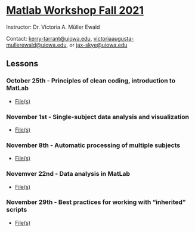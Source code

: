 # [Matlab Workshop Fall 2021](https://uihackyhour.github.io/matlabfall2021)

Instructor: Dr. Victoria A. Müller Ewald

Contact: kerry-tarrant@uiowa.edu, victoriaaugusta-mullerewald@uiowa.edu, or jax-skye@uiowa.edu

## Lessons

### October 25th - Principles of clean coding, introduction to MatLab
* <a href="/oct25" download="download">File(s)</a>

### November 1st - Single-subject data analysis and visualization
* <a href="/nov1" download="download">File(s)</a>

### November 8th - Automatic processing of multiple subjects
* <a href="/nov8" download="download">File(s)</a>

### Novemver 22nd - Data analysis in MatLab
* <a href="/nov22" download="download">File(s)</a>

### November 29th - Best practices for working with “inherited” scripts
* <a href="/nov29" download="download">File(s)</a>
